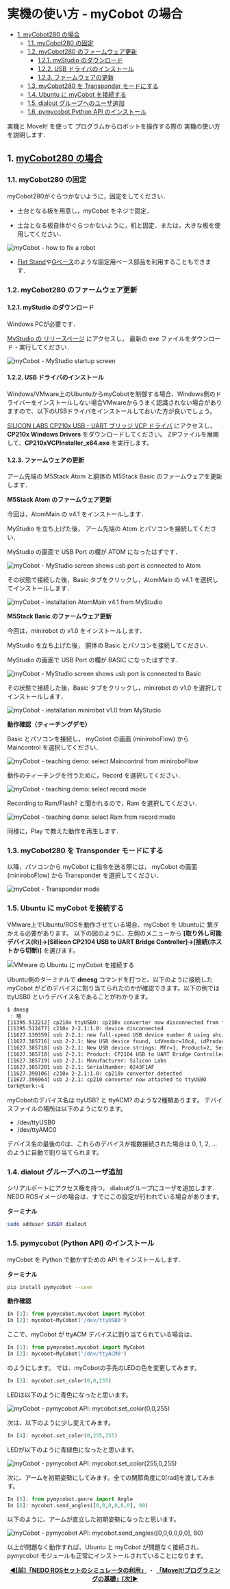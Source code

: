 # 実機の使い方 - myCobot の場合

<!-- TOC -->

- [1. <a href="#start-mycobot-moveit-real-robot">myCobot280 の場合 </a>](#1-a-hrefstart-mycobot-moveit-real-robotmycobot280-%E3%81%AE%E5%A0%B4%E5%90%88-a)
    - [1.1. myCobot280 の固定](#11-mycobot280-%E3%81%AE%E5%9B%BA%E5%AE%9A)
    - [1.2. myCobot280 のファームウェア更新](#12-mycobot280-%E3%81%AE%E3%83%95%E3%82%A1%E3%83%BC%E3%83%A0%E3%82%A6%E3%82%A7%E3%82%A2%E6%9B%B4%E6%96%B0)
        - [1.2.1. myStudio のダウンロード](#121-mystudio-%E3%81%AE%E3%83%80%E3%82%A6%E3%83%B3%E3%83%AD%E3%83%BC%E3%83%89)
        - [1.2.2. USB ドライバのインストール](#122-usb-%E3%83%89%E3%83%A9%E3%82%A4%E3%83%90%E3%81%AE%E3%82%A4%E3%83%B3%E3%82%B9%E3%83%88%E3%83%BC%E3%83%AB)
        - [1.2.3. ファームウェアの更新](#123-%E3%83%95%E3%82%A1%E3%83%BC%E3%83%A0%E3%82%A6%E3%82%A7%E3%82%A2%E3%81%AE%E6%9B%B4%E6%96%B0)
    - [1.3. myCobot280 を Transponder モードにする](#13-mycobot280-%E3%82%92-transponder-%E3%83%A2%E3%83%BC%E3%83%89%E3%81%AB%E3%81%99%E3%82%8B)
    - [1.4. Ubuntu に myCobot を接続する](#14-ubuntu-%E3%81%AB-mycobot-%E3%82%92%E6%8E%A5%E7%B6%9A%E3%81%99%E3%82%8B)
    - [1.5. dialout グループへのユーザ追加](#15-dialout-%E3%82%B0%E3%83%AB%E3%83%BC%E3%83%97%E3%81%B8%E3%81%AE%E3%83%A6%E3%83%BC%E3%82%B6%E8%BF%BD%E5%8A%A0)
    - [1.6. pymycobot Python API のインストール](#16-pymycobot-python-api-%E3%81%AE%E3%82%A4%E3%83%B3%E3%82%B9%E3%83%88%E3%83%BC%E3%83%AB)

<!-- /TOC -->

実機と MoveIt! を使って
プログラムからロボットを操作する際の
実機の使い方を説明します．

<a id="start-mycobot-moveit-real-robot"></a>

## 1. <a href="#start-mycobot-moveit-real-robot">myCobot280 の場合 </a>

### 1.1. myCobot280 の固定

myCobot280がぐらつかないように，固定をしてください．

- 土台となる板を用意し，myCobot をネジで固定．

- 土台となる板自体がぐらつかないように，机と固定．または，大きな板を使用してください．

![myCobot - how to fix a robot](figs/mycobot-how-to-fix-a-robot.png)

- [Flat Stand](https://docs.elephantrobotics.com/docs/gitbook-en/2-serialproduct/2.7-accessories/2.7.1-fsta.html)や[Gベース](https://docs.elephantrobotics.com/docs/gitbook-en/2-serialproduct/2.7-accessories/2.7.1-fsta.html)のような固定用ベース部品を利用することもできます．

### 1.2. myCobot280 のファームウェア更新

#### 1.2.1. myStudio のダウンロード

Windows PCが必要です．

[MyStudio の リリースページ](https://github.com/elephantrobotics/MyStudio/releases)
にアクセスし，
最新の exe ファイルをダウンロード・実行してください．

![myCobot - MyStudio startup screen](figs/mycobot-mystudio-startup-screen.png)

#### 1.2.2. USB ドライバのインストール

Windows/VMware上のUbuntuからmyCobotを制御する場合、Windows側のドライバーをインストールしない場合VMwareからうまく認識されない場合がありますので、以下のUSBドライバをインストールしておいた方が良いでしょう。

[SILICON LABS CP210x USB - UART ブリッジ VCP ドライバ](https://jp.silabs.com/developers/usb-to-uart-bridge-vcp-drivers?tab=downloads)
にアクセスし，
**CP210x Windows Drivers** をダウンロードしてください。
ZIPファイルを展開して、**CP210xVCPInstaller_x64.exe** を実行します。

#### 1.2.3. ファームウェアの更新

アーム先端の M5Stack Atom と胴体の M5Stack Basic のファームウェアを更新します．

**M5Stack Atom のファームウェア更新**

今回は，AtomMain の v4.1 をインストールします．

MyStudio を立ち上げた後，
アーム先端の Atom とパソコンを接続してください．

MyStudio の画面で USB Port の欄が ATOM になったはずです．

![myCobot - MyStudio screen shows usb port is connected to Atom](figs/mycobot-mystudio-screen-shows-usb-port-is-connected-to-atom.png)

その状態で接続した後，Basic タブをクリックし，AtomMain の v4.1 を選択してインストールします．

![myCobot - installation AtomMain v4.1 from MyStudio](figs/mycobot-installation-atommain-v4-1-from-mystudio.png)

**M5Stack Basic のファームウェア更新**

今回は，minirobot の v1.0 をインストールします．

MyStudio を立ち上げた後，
胴体の Basic とパソコンを接続してください．

MyStudio の画面で USB Port の欄が BASIC になったはずです．

![myCobot - MyStudio screen shows usb port is connected to Basic](figs/mycobot-mystudio-screen-shows-usb-port-is-connected-to-basic.png)

その状態で接続した後，Basic タブをクリックし，minirobot の v1.0 を選択してインストールします．

![myCobot - installation minirobot v1.0 from MyStudio](figs/mycobot-installation-minirobot-v1-0-from-mystudio.png)

**動作確認（ティーチングデモ）**

Basic とパソコンを接続し，
myCobot の画面 (miniroboFlow) から Maincontrol を選択してください．

![myCobot - teaching demo: select Maincontrol from miniroboFlow](figs/mycobot-teaching-demo-1-select-maincontrol-from-miniroboflow.png)

動作のティーチングを行うために，Record を選択してください．

![myCobot - teaching demo: select record mode](figs/mycobot-teaching-demo-2-select-record-mode.png)

Recording to Ram/Flash? と聞かれるので，Ram を選択してください．

![myCobot - teaching demo: select Ram from record mode](figs/mycobot-teaching-demo-3-select-ram-from-record-mode.png)

同様に，Play で教えた動作を再生します．

### 1.3. myCobot280 を Transponder モードにする

以降，パソコンから myCobot に指令を送る際には，
myCobot の画面 (miniroboFlow) から Transponder を選択してください．

![myCobot - Transponder mode](figs/mycobot-transponder-mode.png)

### 1.5. Ubuntu に myCobot を接続する

VMware上でUbuntu/ROSを動作させている場合、myCobot を Ubuntuに 繋ぎかえる必要があります。
以下の図のように、左側のメニューから **[取り外し可能デバイス(R)]→[Sillicon CP2104 USB to UART Bridge Controller]→[接続(ホストから切断)]** を選びます。

![VMware の Ubuntu に myCobot を接続する](figs/vmware_uart.png)

Ubuntu側のターミナルで **dmesg** コマンドを打つと、以下のように接続した myCobot がどのデバイスに割り当てられたのかが確認できます。以下の例では ttyUSB0 というデバイス名であることがわかります。

```bash
$ dmesg
 : 略
[11395.512212] cp210x ttyUSBO: cp210x converter now disconnected from ttyUSBO
[11395.512477] c210x 2-2.1:1.0: device disconnected
[11627.130359] usb 2-2.1: new full-speed USB device number 8 using uhci_hed
[11627.385716] usb 2-2.1: New USB device found, idVendor=10c4, idProduct=ea60, bedDevice= 1.00
[11627.385718] usb 2-2.1: New USB device strings: Mfr=1, Product=2, SerialNumber=3
[11627.385718] usb 2-2.1: Product: CP2104 USB to UART Bridge Controller
[11627.385719] usb 2-2.1: Manufacturer: Silicon Labs
[11627.3857201 usb 2-2.1: SerialNumber: 0243F1AF
[11627.390106] c210x 2-2.1:1.0: cp210x converter detected
[11627.396964] usb 2-2.1: cp210 converter now attached to ttyUSBO
tork@tork:~$
```

myCobotのデバイス名は ttyUSB? と ttyACM? のような2種類あります。 デバイスファイルの場所は以下のようになります。

- /dev/ttyUSB0
- /dev/ttyAMC0

デバイス名の最後の0は、これらのデバイスが複数接続された場合は 0, 1, 2, ... のように自動で割り当てられます。

### 1.4. dialout グループへのユーザ追加

シリアルポートにアクセス権を持つ，
dialoutグループにユーザを追加します．
NEDO ROSイメージの場合は、すでにこの設定が行われている場合があります。

**ターミナル**

```bash
sudo adduser $USER dialout 
```

### 1.5. pymycobot (Python API) のインストール

myCobot を Python で動かすための API をインストールします．

**ターミナル**

```bash
pip install pymycobot --user
```

**動作確認**

```python
In [1]: from pymycobot.mycobot import MyCobot
In [2]: mycobot=MyCobot('/dev/ttyUSB0')
```

ここで、myCobot が ttyACM デバイスに割り当てられている場合は、

```python
In [1]: from pymycobot.mycobot import MyCobot
In [2]: mycobot=MyCobot('/dev/ttyACM0')
```

のようにします。
では、myCobotの手先のLEDの色を変更してみます。

```python
In [3]: mycobot.set_color(0,0,255)
```

LEDは以下のように青色になったと思います。

![myCobot - pymycobot API: mycobot.set_color(0,0,255)](figs/mycobot-pymycobot-api-setcolor-0-0-255.png)


次は、以下のように少し変えてみます。

```python
In [4]: mycobot.set_color(0,255,255)
```

LEDが以下のように青緑色になったと思います。

![myCobot - pymycobot API: mycobot.set_color(255,0,255)](figs/mycobot-pymycobot-api-setcolor-0-255-255.png)

次に、アームを初期姿勢にしてみます。全ての関節角度に0[rad]を渡してみます。

```python
In [5]: from pymycobot.genre import Angle
In [6]: mycobot.send_angles([0,0,0,0,0,0], 80)
```

以下のように、アームが直立した初期姿勢になったと思います。

![myCobot - pymycobot API: mycobot.send_angles([0,0,0,0,0,0], 80)](figs/mycobot-pymycobot-api-send-angles-to-reset-pose.png)

以上が問題なく動作すれば、Ubuntu と myCobot が問題なく接続され、pymycobot モジュールも正常にインストールされていることになります。

<div style="text-align: center;">
    <a href="../rosset_simulator"><strong>◀[前]「NEDO ROSセットのシミュレータの利用」</strong></a>
    ・
    <a href="../program_basic"><strong>「MoveIt!プログラミングの基礎」[次]▶</strong></a>
</div>

<!-- EOF -->
